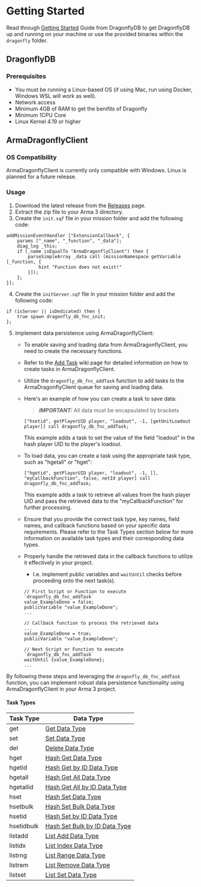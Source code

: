# Getting Started

Read through [Getting Started](https://www.dragonflydb.io/docs/getting-started) Guide from DragonflyDB to get DragonflyDB up and running on your machine or use the provided binaries within the `dragonfly` folder.

## DragonflyDB
### Prerequisites
- You must be running a Linux-based OS (if using Mac, run using Docker, Windows WSL will work as well).
- Network access
- Minimum 4GB of RAM to get the benifits of Dragonfly
- Minimum 1CPU Core
- Linux Kernel 4.19 or higher

## ArmaDragonflyClient
### OS Compatibility

ArmaDragonflyClient is currently only compatible with Windows. Linux is planned for a future release.

### Usage

1. Download the latest release from the [Releases](https://github.com/jschmidt92/ArmaDragonflyClient/releases) page.
2. Extract the zip file to your Arma 3 directory.
3. Create the `init.sqf` file in your mission folder and add the following code:

```sqf
addMissionEventHandler ["ExtensionCallback", {
	params ["_name", "_function", "_data"];
	diag_log _this;
	if (_name isEqualTo "ArmaDragonflyClient") then {
		parseSimpleArray _data call (missionNamespace getVariable [_function, {
			hint "Function does not exist!"
		}]);
	};
}];
```

4. Create the `initServer.sqf` file in your mission folder and add the following code:

```sqf
if (isServer || isDedicated) then {
	true spawn dragonfly_db_fnc_init;
};
```

5. Implement data persistence using ArmaDragonflyClient:

   - To enable saving and loading data from ArmaDragonflyClient, you need to create the necessary functions.
   - Refer to the [Add Task](https://jschmidt92.github.io/ArmaDragonflyClient/#/main/addTask) wiki page for detailed information on how to create tasks in ArmaDragonflyClient.
   - Utilize the `dragonfly_db_fnc_addTask` function to add tasks to the ArmaDragonflyClient queue for saving and loading data.
   - Here's an example of how you can create a task to save data:
       > **_IMPORTANT:_** All data must be encapsulated by brackets

     ```sqf
     ["hsetid", getPlayerUID player, "loadout", -1, [getUnitLoadout player]] call dragonfly_db_fnc_addTask;
     ```

     This example adds a task to set the value of the field "loadout" in the hash player UID to the player's loadout.

   - To load data, you can create a task using the appropriate task type, such as "hgetall" or "hget":
     ```sqf
     ["hgetid", getPlayerUID player, "loadout", -1, [], "myCallbackFunction", false, netId player] call dragonfly_db_fnc_addTask;
     ```

     This example adds a task to retrieve all values from the hash player UID and pass the retrieved data to the "myCallbackFunction" for further processing.

   - Ensure that you provide the correct task type, key names, field names, and callback functions based on your specific data requirements. Please refer to the Task Types section below for more information on available task types and their corresponding data types.
   - Properly handle the retrieved data in the callback functions to utilize it effectively in your project.
       - I.e. implement public variables and `waitUntil` checks before proceeding onto the next task(s).
       ```sqf
       // First Script or Function to execute `dragonfly_db_fnc_addTask`
       value_ExampleDone = false;
       publicVariable "value_ExampleDone";
       ...

       // Callback function to process the retrieved data
       ...
       value_ExampleDone = true;
       publicVariable "value_ExampleDone";

       // Next Script or Function to execute `dragonfly_db_fnc_addTask`
       waitUntil {value_ExampleDone};
       ...
       ```

By following these steps and leveraging the `dragonfly_db_fnc_addTask` function, you can implement robust data persistence functionality using ArmaDragonflyClient in your Arma 3 project.

#### Task Types

| Task Type  | Data Type                                                                                                |
| ---------- | -------------------------------------------------------------------------------------------------------- |
| get        | [Get Data Type](https://jschmidt92.github.io/ArmaDragonflyClient/#/generic/get)                          |
| set        | [Set Data Type](https://jschmidt92.github.io/ArmaDragonflyClient/#/generic/set)                          |
| del        | [Delete Data Type](https://jschmidt92.github.io/ArmaDragonflyClient/#/generic/delete)                    |
| hget       | [Hash Get Data Type](https://jschmidt92.github.io/ArmaDragonflyClient/#/hashes/hashGet)                  |
| hgetid     | [Hash Get by ID Data Type](https://jschmidt92.github.io/ArmaDragonflyClient/#/hashes/hashGetId)          |
| hgetall    | [Hash Get All Data Type](https://jschmidt92.github.io/ArmaDragonflyClient/#/hashes/hashGetAll)           |
| hgetallid  | [Hash Get All by ID Data Type](https://jschmidt92.github.io/ArmaDragonflyClient/#/hashes/hashGetAllId)   |
| hset       | [Hash Set Data Type](https://jschmidt92.github.io/ArmaDragonflyClient/#/hashes/hashSet)                  |
| hsetbulk   | [Hash Set Bulk Data Type](https://jschmidt92.github.io/ArmaDragonflyClient/#/hashes/hashSetBulk)         |
| hsetid     | [Hash Set by ID Data Type](https://jschmidt92.github.io/ArmaDragonflyClient/#/hashes/hashSetId)          |
| hsetidbulk | [Hash Set Bulk by ID Data Type](https://jschmidt92.github.io/ArmaDragonflyClient/#/hashes/hashSetBulkId) |
| listadd    | [List Add Data Type](https://jschmidt92.github.io/ArmaDragonflyClient/#/lists/listAdd)                   |
| listidx    | [List Index Data Type](https://jschmidt92.github.io/ArmaDragonflyClient/#/lists/listGet)                 |
| listrng    | [List Range Data Type](https://jschmidt92.github.io/ArmaDragonflyClient/#/lists/listLoad)                |
| listrem    | [List Remove Data Type](https://jschmidt92.github.io/ArmaDragonflyClient/#/lists/listRemove)             |
| listset    | [List Set Data Type](https://jschmidt92.github.io/ArmaDragonflyClient/#/lists/listSet)                   |
